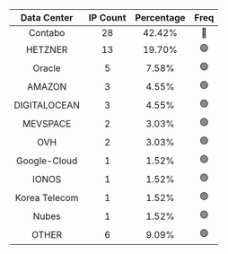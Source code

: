 | Data Center | IP Count | Percentage | Freq |
|:------------:|:--------:|:-----------:|:-----:|
| Contabo | 28 | 42.42% | 🔴 |
| HETZNER | 13 | 19.70% | 🟢 |
| Oracle | 5 | 7.58% | 🟢 |
| AMAZON | 3 | 4.55% | 🟢 |
| DIGITALOCEAN | 3 | 4.55% | 🟢 |
| MEVSPACE | 2 | 3.03% | 🟢 |
| OVH | 2 | 3.03% | 🟢 |
| Google-Cloud | 1 | 1.52% | 🟢 |
| IONOS | 1 | 1.52% | 🟢 |
| Korea Telecom | 1 | 1.52% | 🟢 |
| Nubes | 1 | 1.52% | 🟢 |
| OTHER | 6 | 9.09% | 🟢 |